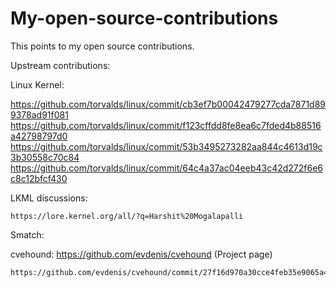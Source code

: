 # My-open-source-contributions
This points to my open source contributions.

Upstream contributions:

Linux Kernel:

https://github.com/torvalds/linux/commit/cb3ef7b00042479277cda7871d899378ad91f081
https://github.com/torvalds/linux/commit/f123cffdd8fe8ea6c7fded4b88516a42798797d0 
	https://github.com/torvalds/linux/commit/53b3495273282aa844c4613d19c3b30558c70c84  
	https://github.com/torvalds/linux/commit/64c4a37ac04eeb43c42d272f6e6c8c12bfcf430

LKML discussions:

	https://lore.kernel.org/all/?q=Harshit%20Mogalapalli

Smatch:

cvehound: https://github.com/evdenis/cvehound (Project page)

	https://github.com/evdenis/cvehound/commit/27f16d970a30cce4feb35e9065a4ff353f0fbf78


